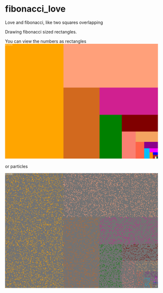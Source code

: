 # fibonacci_love
Love and fibonacci, like two squares overlapping

Drawing fibonacci sized rectangles.

You can view the numbers as rectangles
![rectangles](https://github.com/madboy/fibonacci_love/blob/master/1428744445.PNG)

or particles

![particles](https://github.com/madboy/fibonacci_love/blob/master/1428744462.PNG)
